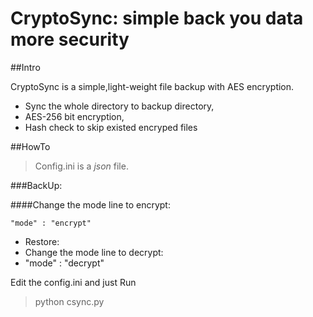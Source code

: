 # CryptoSync: simple back you data more security

##Intro

CryptoSync is a simple,light-weight file backup with AES encryption.
* Sync the whole directory to backup directory,
* AES-256 bit encryption,
* Hash check to skip existed encryped files

##HowTo
>Config.ini is a *json* file.

###BackUp:

####Change the mode line to encrypt:
~~~~
"mode" : "encrypt"
~~~~

* Restore:
 *  Change the mode line to decrypt:
  * "mode" : "decrypt"


Edit the config.ini and just Run 
>python csync.py




